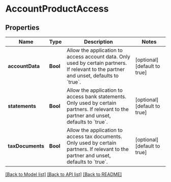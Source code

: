 # AccountProductAccess

## Properties
Name | Type | Description | Notes
------------ | ------------- | ------------- | -------------
**accountData** | **Bool** | Allow the application to access account data. Only used by certain partners. If relevant to the partner and unset, defaults to &#x60;true&#x60;. | [optional] [default to true]
**statements** | **Bool** | Allow the application to access bank statements. Only used by certain partners. If relevant to the partner and unset, defaults to &#x60;true&#x60;. | [optional] [default to true]
**taxDocuments** | **Bool** | Allow the application to access tax documents. Only used by certain partners. If relevant to the partner and unset, defaults to &#x60;true&#x60;. | [optional] [default to true]

[[Back to Model list]](../README.md#documentation-for-models) [[Back to API list]](../README.md#documentation-for-api-endpoints) [[Back to README]](../README.md)


